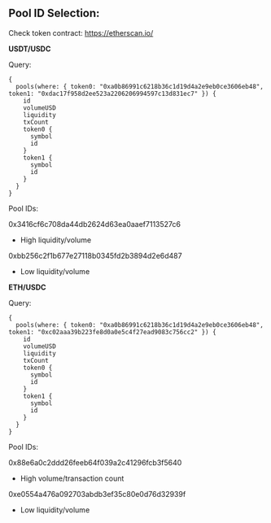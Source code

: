 ## Pool ID Selection:

Check token contract: https://etherscan.io/

**USDT/USDC**

Query:

```
{
  pools(where: { token0: "0xa0b86991c6218b36c1d19d4a2e9eb0ce3606eb48", token1: "0xdac17f958d2ee523a2206206994597c13d831ec7" }) {
    id
    volumeUSD
    liquidity
    txCount
    token0 {
      symbol
      id
    }
    token1 {
      symbol
      id
    }
  }
}
```
Pool IDs:

0x3416cf6c708da44db2624d63ea0aaef7113527c6
- High liquidity/volume
  
0xbb256c2f1b677e27118b0345fd2b3894d2e6d487
- Low liquidity/volume



**ETH/USDC**

Query:

```
{
  pools(where: { token0: "0xa0b86991c6218b36c1d19d4a2e9eb0ce3606eb48", token1: "0xc02aaa39b223fe8d0a0e5c4f27ead9083c756cc2" }) {
    id
    volumeUSD
    liquidity
    txCount
    token0 {
      symbol
      id
    }
    token1 {
      symbol
      id
    }
  }
}
```
Pool IDs:

0x88e6a0c2ddd26feeb64f039a2c41296fcb3f5640
- High volume/transaction count
  
0xe0554a476a092703abdb3ef35c80e0d76d32939f
- Low liquidity/volume

